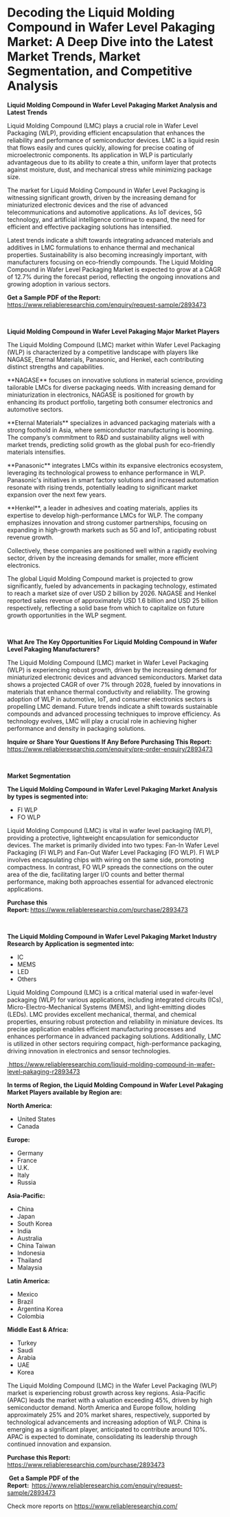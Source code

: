 <p><h1>Decoding the Liquid Molding Compound in Wafer Level Pakaging Market: A Deep Dive into the Latest Market Trends, Market Segmentation, and Competitive Analysis</h1></p><p><strong>Liquid Molding Compound in Wafer Level Pakaging Market Analysis and Latest Trends</strong></p>
<p><p>Liquid Molding Compound (LMC) plays a crucial role in Wafer Level Packaging (WLP), providing efficient encapsulation that enhances the reliability and performance of semiconductor devices. LMC is a liquid resin that flows easily and cures quickly, allowing for precise coating of microelectronic components. Its application in WLP is particularly advantageous due to its ability to create a thin, uniform layer that protects against moisture, dust, and mechanical stress while minimizing package size. </p><p>The market for Liquid Molding Compound in Wafer Level Packaging is witnessing significant growth, driven by the increasing demand for miniaturized electronic devices and the rise of advanced telecommunications and automotive applications. As IoT devices, 5G technology, and artificial intelligence continue to expand, the need for efficient and effective packaging solutions has intensified. </p><p>Latest trends indicate a shift towards integrating advanced materials and additives in LMC formulations to enhance thermal and mechanical properties. Sustainability is also becoming increasingly important, with manufacturers focusing on eco-friendly compounds. The Liquid Molding Compound in Wafer Level Packaging Market is expected to grow at a CAGR of 12.7% during the forecast period, reflecting the ongoing innovations and growing adoption in various sectors.</p></p>
<p><strong>Get a Sample PDF of the Report:&nbsp;</strong> <a href="https://www.reliableresearchiq.com/enquiry/request-sample/2893473?utm_campaign=2282&utm_medium=2&utm_source=Github&utm_content=ia&utm_term=15032025&utm_id=liquid-molding-compound-in-wafer-level-pakaging">https://www.reliableresearchiq.com/enquiry/request-sample/2893473</a></p>
<p>&nbsp;</p>
<p><strong>Liquid Molding Compound in Wafer Level Pakaging Major Market Players</strong></p>
<p><p>The Liquid Molding Compound (LMC) market within Wafer Level Packaging (WLP) is characterized by a competitive landscape with players like NAGASE, Eternal Materials, Panasonic, and Henkel, each contributing distinct strengths and capabilities.</p><p>**NAGASE** focuses on innovative solutions in material science, providing tailorable LMCs for diverse packaging needs. With increasing demand for miniaturization in electronics, NAGASE is positioned for growth by enhancing its product portfolio, targeting both consumer electronics and automotive sectors.</p><p>**Eternal Materials** specializes in advanced packaging materials with a strong foothold in Asia, where semiconductor manufacturing is booming. The company’s commitment to R&D and sustainability aligns well with market trends, predicting solid growth as the global push for eco-friendly materials intensifies.</p><p>**Panasonic** integrates LMCs within its expansive electronics ecosystem, leveraging its technological prowess to enhance performance in WLP. Panasonic's initiatives in smart factory solutions and increased automation resonate with rising trends, potentially leading to significant market expansion over the next few years.</p><p>**Henkel**, a leader in adhesives and coating materials, applies its expertise to develop high-performance LMCs for WLP. The company emphasizes innovation and strong customer partnerships, focusing on expanding in high-growth markets such as 5G and IoT, anticipating robust revenue growth.</p><p>Collectively, these companies are positioned well within a rapidly evolving sector, driven by the increasing demands for smaller, more efficient electronics. </p><p>The global Liquid Molding Compound market is projected to grow significantly, fueled by advancements in packaging technology, estimated to reach a market size of over USD 2 billion by 2026. NAGASE and Henkel reported sales revenue of approximately USD 1.6 billion and USD 25 billion respectively, reflecting a solid base from which to capitalize on future growth opportunities in the WLP segment.</p></p>
<p>&nbsp;</p>
<p><strong>What Are The Key Opportunities For Liquid Molding Compound in Wafer Level Pakaging Manufacturers?</strong></p>
<p><p>The Liquid Molding Compound (LMC) market in Wafer Level Packaging (WLP) is experiencing robust growth, driven by the increasing demand for miniaturized electronic devices and advanced semiconductors. Market data shows a projected CAGR of over 7% through 2028, fueled by innovations in materials that enhance thermal conductivity and reliability. The growing adoption of WLP in automotive, IoT, and consumer electronics sectors is propelling LMC demand. Future trends indicate a shift towards sustainable compounds and advanced processing techniques to improve efficiency. As technology evolves, LMC will play a crucial role in achieving higher performance and density in packaging solutions.</p></p>
<p><strong>Inquire or Share Your Questions If Any Before Purchasing This Report:</strong> <a href="https://www.reliableresearchiq.com/enquiry/pre-order-enquiry/2893473?utm_campaign=2282&utm_medium=2&utm_source=Github&utm_content=ia&utm_term=15032025&utm_id=liquid-molding-compound-in-wafer-level-pakaging">https://www.reliableresearchiq.com/enquiry/pre-order-enquiry/2893473</a></p>
<p>&nbsp;</p>
<p><strong>Market Segmentation</strong></p>
<p><strong>The Liquid Molding Compound in Wafer Level Pakaging Market Analysis by types is segmented into:</strong></p>
<p><ul><li>FI WLP</li><li>FO WLP</li></ul></p>
<p><p>Liquid Molding Compound (LMC) is vital in wafer level packaging (WLP), providing a protective, lightweight encapsulation for semiconductor devices. The market is primarily divided into two types: Fan-In Wafer Level Packaging (FI WLP) and Fan-Out Wafer Level Packaging (FO WLP). FI WLP involves encapsulating chips with wiring on the same side, promoting compactness. In contrast, FO WLP spreads the connections on the outer area of the die, facilitating larger I/O counts and better thermal performance, making both approaches essential for advanced electronic applications.</p></p>
<p><strong>Purchase this Report:&nbsp;</strong><a href="https://www.reliableresearchiq.com/purchase/2893473?utm_campaign=2282&utm_medium=2&utm_source=Github&utm_content=ia&utm_term=15032025&utm_id=liquid-molding-compound-in-wafer-level-pakaging">https://www.reliableresearchiq.com/purchase/2893473</a></p>
<p>&nbsp;</p>
<p><strong>The Liquid Molding Compound in Wafer Level Pakaging Market Industry Research by Application is segmented into:</strong></p>
<p><ul><li>IC</li><li>MEMS</li><li>LED</li><li>Others</li></ul></p>
<p><p>Liquid Molding Compound (LMC) is a critical material used in wafer-level packaging (WLP) for various applications, including integrated circuits (ICs), Micro-Electro-Mechanical Systems (MEMS), and light-emitting diodes (LEDs). LMC provides excellent mechanical, thermal, and chemical properties, ensuring robust protection and reliability in miniature devices. Its precise application enables efficient manufacturing processes and enhances performance in advanced packaging solutions. Additionally, LMC is utilized in other sectors requiring compact, high-performance packaging, driving innovation in electronics and sensor technologies.</p></p>
<p><a href="https://www.reliableresearchiq.com/liquid-molding-compound-in-wafer-level-pakaging-r2893473?utm_campaign=2282&utm_medium=2&utm_source=Github&utm_content=ia&utm_term=15032025&utm_id=liquid-molding-compound-in-wafer-level-pakaging">&nbsp;https://www.reliableresearchiq.com/liquid-molding-compound-in-wafer-level-pakaging-r2893473</a></p>
<p><strong>In terms of Region, the Liquid Molding Compound in Wafer Level Pakaging Market Players available by Region are:</strong></p>
<p>
    <p> <strong> North America: </strong>
        <ul>
            <li>United States</li>
            <li>Canada</li>
        </ul>
        </p> 
    <p> <strong> Europe: </strong>
        <ul>
            <li>Germany</li>
            <li>France</li>
            <li>U.K.</li>
            <li>Italy</li>
            <li>Russia</li>
        </ul>
        </p> 
    <p> <strong> Asia-Pacific: </strong>
        <ul>
            <li>China</li>
            <li>Japan</li>
            <li>South Korea</li>
            <li>India</li>
            <li>Australia</li>
            <li>China Taiwan</li>
            <li>Indonesia</li>
            <li>Thailand</li>
            <li>Malaysia</li>
        </ul>
        </p> 
    <p> <strong> Latin America: </strong>
        <ul>
            <li>Mexico</li>
            <li>Brazil</li>
            <li>Argentina Korea</li>
            <li>Colombia</li>
        </ul>
        </p> 
    <p> <strong> Middle East & Africa: </strong>
        <ul>
            <li>Turkey</li>
            <li>Saudi</li>
            <li>Arabia</li>
            <li>UAE</li>
            <li>Korea</li>
        </ul>
    </p>
    </p>
<p><p>The Liquid Molding Compound (LMC) in the Wafer Level Packaging (WLP) market is experiencing robust growth across key regions. Asia-Pacific (APAC) leads the market with a valuation exceeding 45%, driven by high semiconductor demand. North America and Europe follow, holding approximately 25% and 20% market shares, respectively, supported by technological advancements and increasing adoption of WLP. China is emerging as a significant player, anticipated to contribute around 10%. APAC is expected to dominate, consolidating its leadership through continued innovation and expansion.</p></p>
<p><strong>Purchase this Report: </strong><a href="https://www.reliableresearchiq.com/purchase/2893473?utm_campaign=2282&utm_medium=2&utm_source=Github&utm_content=ia&utm_term=15032025&utm_id=liquid-molding-compound-in-wafer-level-pakaging">https://www.reliableresearchiq.com/purchase/2893473</a></p>
<p>&nbsp;<strong>Get a Sample PDF of the Report:&nbsp;&nbsp;</strong><a href="https://www.reliableresearchiq.com/enquiry/request-sample/2893473?utm_campaign=2282&utm_medium=2&utm_source=Github&utm_content=ia&utm_term=15032025&utm_id=liquid-molding-compound-in-wafer-level-pakaging">https://www.reliableresearchiq.com/enquiry/request-sample/2893473</a></p>
<p><strong></strong></p>
<p>Check more reports on <a href="https://www.reliableresearchiq.com/?utm_campaign=2282&utm_medium=2&utm_source=Github&utm_content=ia&utm_term=15032025&utm_id=liquid-molding-compound-in-wafer-level-pakaging">https://www.reliableresearchiq.com/</a></p>
